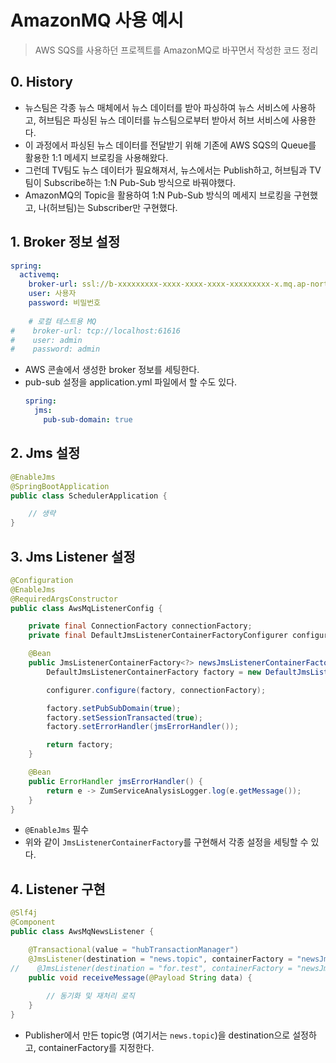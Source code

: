 # AmazonMQ 사용 예시
>AWS SQS를 사용하던 프로젝트를 AmazonMQ로 바꾸면서 작성한 코드 정리  

## 0. History
- 뉴스팀은 각종 뉴스 매체에서 뉴스 데이터를 받아 파싱하여 뉴스 서비스에 사용하고, 허브팀은 파싱된 뉴스 데이터를 뉴스팀으로부터 받아서 허브 서비스에 사용한다.
- 이 과정에서 파싱된 뉴스 데이터를 전달받기 위해 기존에 AWS SQS의 Queue를 활용한 1:1 메세지 브로킹을 사용해왔다.
- 그런데 TV팀도 뉴스 데이터가 필요해져서, 뉴스에서는 Publish하고, 허브팀과 TV팀이 Subscribe하는 1:N Pub-Sub 방식으로 바꿔야했다.
- AmazonMQ의 Topic을 활용하여 1:N Pub-Sub 방식의 메세지 브로킹을 구현했고, 나(허브팀)는 Subscriber만 구현했다.


## 1. Broker 정보 설정
~~~yml
spring:
  activemq:
    broker-url: ssl://b-xxxxxxxxx-xxxx-xxxx-xxxx-xxxxxxxxx-x.mq.ap-northeast-2.amazonaws.com:61617
    user: 사용자
    password: 비밀번호
    
    # 로컬 테스트용 MQ
#    broker-url: tcp://localhost:61616
#    user: admin
#    password: admin
~~~
- AWS 콘솔에서 생성한 broker 정보를 세팅한다.
- pub-sub 설정을 application.yml 파일에서 할 수도 있다.
    ~~~yml
    spring:
      jms:
        pub-sub-domain: true
    ~~~
## 2. Jms 설정
~~~java
@EnableJms
@SpringBootApplication
public class SchedulerApplication {

    // 생략
}
~~~

## 3. Jms Listener 설정
~~~java
@Configuration
@EnableJms
@RequiredArgsConstructor
public class AwsMqListenerConfig {

    private final ConnectionFactory connectionFactory;
    private final DefaultJmsListenerContainerFactoryConfigurer configurer;

    @Bean
    public JmsListenerContainerFactory<?> newsJmsListenerContainerFactory() {
        DefaultJmsListenerContainerFactory factory = new DefaultJmsListenerContainerFactory();

        configurer.configure(factory, connectionFactory);

        factory.setPubSubDomain(true);
        factory.setSessionTransacted(true);
        factory.setErrorHandler(jmsErrorHandler());

        return factory;
    }

    @Bean
    public ErrorHandler jmsErrorHandler() {
        return e -> ZumServiceAnalysisLogger.log(e.getMessage());
    }
}
~~~
- `@EnableJms` 필수
- 위와 같이 `JmsListenerContainerFactory`를 구현해서 각종 설정을 세팅할 수 있다.


## 4. Listener 구현
~~~java
@Slf4j
@Component
public class AwsMqNewsListener {

    @Transactional(value = "hubTransactionManager")
    @JmsListener(destination = "news.topic", containerFactory = "newsJmsListenerContainerFactory")
//    @JmsListener(destination = "for.test", containerFactory = "newsJmsListenerContainerFactory") // 로컬 테스트용 MQ
    public void receiveMessage(@Payload String data) {
    
        // 동기화 및 재처리 로직
    }
}
~~~
- Publisher에서 만든 topic명 (여기서는 `news.topic`)을 destination으로 설정하고, containerFactory를 지정한다. 
